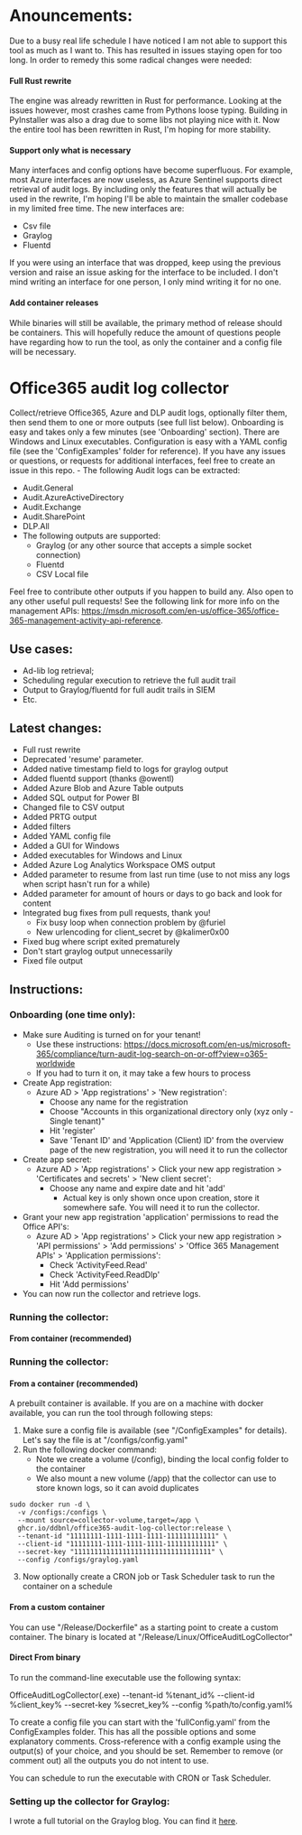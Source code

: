 # Anouncements:

Due to a busy real life schedule I have noticed I am not able to support this tool as much as I want to.
This has resulted in issues staying open for too long. In order to remedy this some radical changes were needed:


#### Full Rust rewrite

The engine was already rewritten in Rust for performance. Looking at the issues however, most crashes came from Pythons
loose typing. Building in PyInstaller was also a drag due to some libs not playing nice with it. Now the entire tool has been
rewritten in Rust, I'm hoping for more stability.

#### Support only what is necessary

Many interfaces and config options have become superfluous. For example, most Azure interfaces are now useless, as
Azure Sentinel supports direct retrieval of audit logs. By including only the features that will actually be used in the
rewrite, I'm hoping I'll be able to maintain the smaller codebase in my limited free time. The new interfaces are:
- Csv file
- Graylog
- Fluentd

If you were using an interface that was dropped, keep using the previous version and raise an issue asking for the 
interface to be included. I don't mind writing an interface for one person, I only mind writing it for no one.

#### Add container releases

While binaries will still be available, the primary method of release should be containers. This will hopefully
reduce the amount of questions people have regarding how to run the tool, as only the container and a config file will
be necessary.



# Office365 audit log collector

Collect/retrieve Office365, Azure and DLP audit logs, optionally filter them, then send them to one or more outputs 
(see full list below).
Onboarding is easy and takes only a few minutes (see 'Onboarding' section). There are Windows and Linux executables.
Configuration is easy with a YAML config file (see the 'ConfigExamples' folder for reference).
If you have any issues or questions, or requests for additional interfaces, feel free to create an issue in this repo. - The following Audit logs can be extracted:
  - Audit.General
  - Audit.AzureActiveDirectory
  - Audit.Exchange
  - Audit.SharePoint
  - DLP.All
- The following outputs are supported:
  - Graylog (or any other source that accepts a simple socket connection)
  - Fluentd
  - CSV Local file

Feel free to contribute other outputs if you happen to build any. Also open to any other useful pull requests!
See the following link for more info on the management APIs: https://msdn.microsoft.com/en-us/office-365/office-365-management-activity-api-reference.

## Use cases:

- Ad-lib log retrieval;
- Scheduling regular execution to retrieve the full audit trail
- Output to Graylog/fluentd for full audit trails in SIEM
- Etc.

## Latest changes:
- Full rust rewrite
- Deprecated 'resume' parameter.
- Added native timestamp field to logs for graylog output
- Added fluentd support (thanks @owentl)
- Added Azure Blob and Azure Table outputs
- Added SQL output for Power BI
- Changed file to CSV output
- Added PRTG output
- Added filters
- Added YAML config file
- Added a GUI for Windows
- Added executables for Windows and Linux
- Added Azure Log Analytics Workspace OMS output
- Added parameter to resume from last run time (use to not miss any logs when script hasn't run for a while)
- Added parameter for amount of hours or days to go back and look for content
- Integrated bug fixes from pull requests, thank you!
  - Fix busy loop when connection problem by @furiel
  - New urlencoding for client_secret by @kalimer0x00 
- Fixed bug where script exited prematurely
- Don't start graylog output unnecessarily
- Fixed file output


## Instructions:

### Onboarding (one time only):
- Make sure Auditing is turned on for your tenant!
  - Use these instructions: https://docs.microsoft.com/en-us/microsoft-365/compliance/turn-audit-log-search-on-or-off?view=o365-worldwide
  - If you had to turn it on, it may take a few hours to process
- Create App registration: 
  - Azure AD > 'App registrations' > 'New registration':
    - Choose any name for the registration
    - Choose "Accounts in this organizational directory only (xyz only - Single tenant)"
    - Hit 'register'
    - Save 'Tenant ID' and 'Application (Client) ID' from the overview page of the new registration, you will need it to run the collector
- Create app secret:
  - Azure AD > 'App registrations' > Click your new app registration > 'Certificates and secrets' > 'New client secret':
    - Choose any name and expire date and hit 'add'
      - Actual key is only shown once upon creation, store it somewhere safe. You will need it to run the collector.
- Grant your new app registration 'application' permissions to read the Office API's: 
  - Azure AD > 'App registrations' > Click your new app registration > 'API permissions' > 'Add permissions' > 'Office 365 Management APIs' > 'Application permissions':
    - Check 'ActivityFeed.Read'
    - Check 'ActivityFeed.ReadDlp'
    - Hit 'Add permissions'
- You can now run the collector and retrieve logs. 


### Running the collector:


#### From container (recommended)

### Running the collector:

#### From a container (recommended)

A prebuilt container is available. If you are on a machine with docker available,
you can run the tool through following steps:

1. Make sure a config file is available (see "/ConfigExamples" for details). Let's say the file is at "/configs/config.yaml"
2. Run the following docker command:
    - Note we create a volume (/config), binding the local config folder to the container
    - We also mount a new volume (/app) that the collector can use to store known logs, so it can avoid duplicates
```
sudo docker run -d \
  -v /configs:/configs \
  --mount source=collector-volume,target=/app \
  ghcr.io/ddbnl/office365-audit-log-collector:release \
  --tenant-id "11111111-1111-1111-1111-111111111111" \
  --client-id "11111111-1111-1111-1111-111111111111" \
  --secret-key "1111111111111111111111111111111111" \
  --config /configs/graylog.yaml

```
3. Now optionally create a CRON job or Task Scheduler task to run the container on a schedule

#### From a custom container

You can use "/Release/Dockerfile" as a starting point to create a custom container. The binary is located at 
"/Release/Linux/OfficeAuditLogCollector"

#### Direct From binary
To run the command-line executable use the following syntax:

OfficeAuditLogCollector(.exe) --tenant-id %tenant_id% --client-id %client_key% --secret-key %secret_key% --config %path/to/config.yaml%

To create a config file you can start with the 'fullConfig.yaml' from the ConfigExamples folder. This has all the 
possible options and some explanatory comments. Cross-reference with a config example using the output(s) of your choice, and you
should be set. Remember to remove (or comment out) all the outputs you do not intent to use.

You can schedule to run the executable with CRON or Task Scheduler.

### Setting up the collector for Graylog:
I wrote a full tutorial on the Graylog blog. You can find it
[here](https://community.graylog.org/t/collecting-office365-azuread-audit-logs-using-office-audit-collector/23925).
